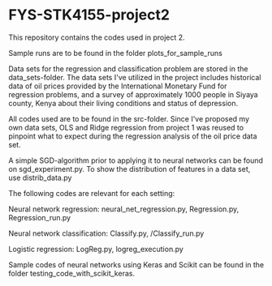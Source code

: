 # FYS-STK4155-project2
This repository contains the codes used in project 2. 

Sample runs are to be found in the folder plots_for_sample_runs 

Data sets for the regression and classification problem are stored in the data_sets-folder. The data sets I've utilized in the project includes historical data of oil prices provided by the International Monetary Fund for regression problems, and a survey of approximately 1000 people in Siyaya county, Kenya about their living conditions and status of depression.

All codes used are to be found in the src-folder. Since I've proposed my own data sets, OLS and Ridge regression from project 1 was reused to pinpoint what to expect during the regression analysis of the oil price data set. 

A simple SGD-algorithm prior to applying it to neural networks can be found on sgd_experiment.py.
To show the distribution of features in a data set, use distrib_data.py

The following codes are relevant for each setting:

Neural network regression: neural_net_regression.py, Regression.py, Regression_run.py

Neural network classification: Classify.py, /Classify_run.py

Logistic regression: LogReg.py, logreg_execution.py

Sample codes of neural networks using Keras and Scikit can be found in the folder testing_code_with_scikit_keras.

